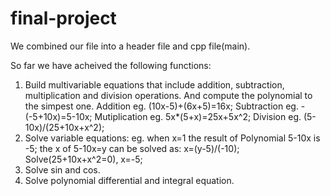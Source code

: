 # final-project

We combined our file into a header file and cpp file(main).

So far we have acheived the following functions:
1.  Build multivariable equations that include addition, subtraction, multiplication and division operations. And compute the polynomial to the simpest one.
    Addition eg. (10x-5)+(6x+5)=16x;
    Subtraction eg. -(-5+10x)=5-10x;
    Mutiplication eg. 5x*(5+x)=25x+5x^2;
    Division eg.  (5-10x)/(25+10x+x^2);
2.  Solve variable equations:
    eg. when x=1 the result of Polynomial 5-10x is -5;
        the x of 5-10x=y can be solved as: x=(y-5)/(-10);
        Solve(25+10x+x^2=0), x=-5;
3.  Solve sin and cos.
4.  Solve polynomial differential and integral equation.
        
